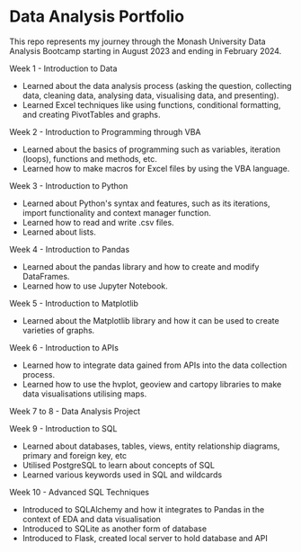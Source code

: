 # Data Analysis Portfolio

This repo represents my journey through the Monash University Data Analysis Bootcamp starting in August 2023 and ending in February 2024.

Week 1 - Introduction to Data
- Learned about the data analysis process (asking the question, collecting data, cleaning data, analysing data, visualising data, and presenting).
- Learned Excel techniques like using functions, conditional formatting, and creating PivotTables and graphs.

Week 2 - Introduction to Programming through VBA
- Learned about the basics of programming such as variables, iteration (loops), functions and methods, etc.
- Learned how to make macros for Excel files by using the VBA language.

Week 3 - Introduction to Python
- Learned about Python's syntax and features, such as its iterations, import functionality and context manager function.
- Learned how to read and write .csv files.
- Learned about lists.

Week 4 - Introduction to Pandas
- Learned about the pandas library and how to create and modify DataFrames.
- Learned how to use Jupyter Notebook.

Week 5 - Introduction to Matplotlib
- Learned about the Matplotlib library and how it can be used to create varieties of graphs.

Week 6 - Introduction to APIs
- Learned how to integrate data gained from APIs into the data collection process.
- Learned how to use the hvplot, geoview and cartopy libraries to make data visualisations utilising maps.

Week 7 to 8 - Data Analysis Project

Week 9 - Introduction to SQL
- Learned about databases, tables, views, entity relationship diagrams, primary and foreign key, etc
- Utilised PostgreSQL to learn about concepts of SQL
- Learned various keywords used in SQL and wildcards

Week 10 - Advanced SQL Techniques
- Introduced to SQLAlchemy and how it integrates to Pandas in the context of EDA and data visualisation
- Introduced to SQLite as another form of database
- Introduced to Flask, created local server to hold database and API
